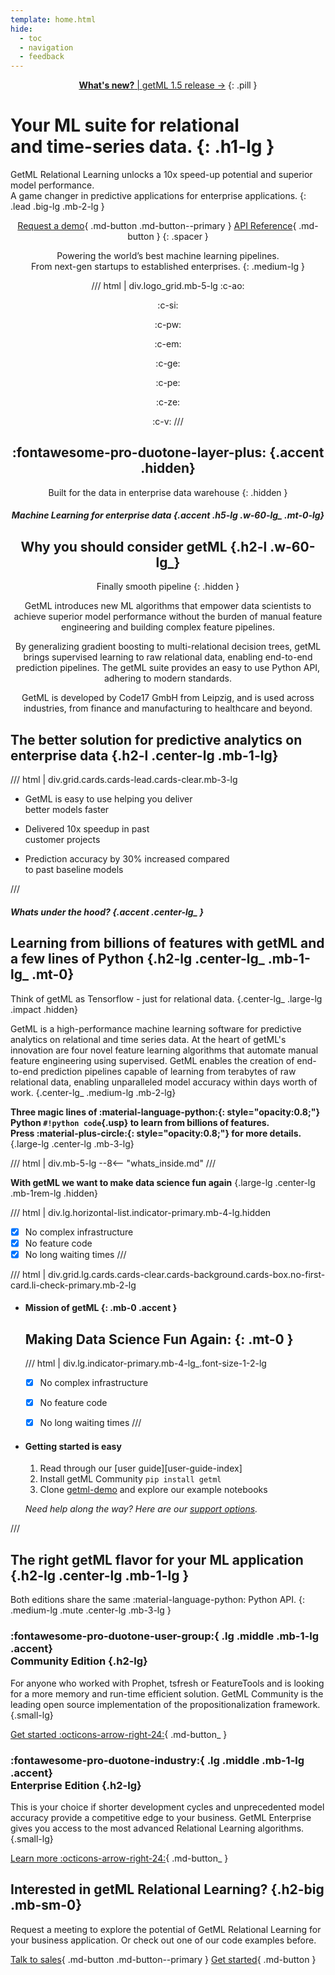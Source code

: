 ```yaml
---
template: home.html
hide:
  - toc
  - navigation
  - feedback
---
```


<center>

[**What's new?** | getML 1.5 release &rarr;](#)
{: .pill }

</center>


# Your <span class="accent">ML suite</span> for relational <br>and time-series data. {: .h1-lg }

GetML Relational Learning unlocks a 10x speed-up potential and superior model performance. <br class="show-lg">
A game changer in predictive applications for enterprise applications.
{: .lead .big-lg .mb-2-lg }


<center class="mb-3-lg">

[Request a demo](enterprise/book-demo){ .md-button .md-button--primary }
[API Reference](reference){ .md-button }
{: .spacer }

</center>


<center class="mb-4-lg">

<span class="impact">Powering the world’s best machine learning pipelines.</span><br>
<span class="mute">From next-gen startups to established enterprises.</span>
{: .medium-lg }


/// html | div.logo_grid.mb-5-lg
:c-ao:

:c-si:

:c-pw:

:c-em:

:c-ge:

:c-pe:

:c-ze:

:c-v:
///


<div class="box box-bg why-getml mb-4-lg" markdown>

<div class="w-75-lg" markdown>

## :fontawesome-pro-duotone-layer-plus: {.accent .hidden}

Built for the data in enterprise data warehouse
{: .hidden }


##### Machine Learning for enterprise data {.accent .h5-lg .w-60-lg_ .mt-0-lg}
## Why you should consider getML {.h2-l .w-60-lg_}

Finally smooth pipeline
{: .hidden }

<div class="w-60-lg_ large-lg mute" markdown>

GetML introduces new ML algorithms that <span class="impact">empower data scientists to achieve superior model performance</span> without the burden of manual feature engineering and building complex feature pipelines.

By generalizing gradient boosting to multi-relational decision trees, getML <span class="impact">brings supervised learning to raw relational data</span>, enabling end-to-end prediction pipelines. The getML suite provides an easy to use Python API, adhering to modern standards.

GetML is developed by Code17 GmbH from Leipzig, and is <span class="impact">used across industries, from finance and manufacturing to healthcare</span> and beyond.

</div>
</div>

</div>
</center>


## The better solution for predictive analytics on enterprise data {.h2-l .center-lg .mb-1-lg}

/// html | div.grid.cards.cards-lead.cards-clear.mb-3-lg

-   <span class="top">GetML is</span>
    <span class="focus">easy to use</span>
    <span class="sub">helping you deliver<br class="show-lg"> better models faster</span>

-   <span class="top">Delivered</span>
    <span class="focus">10x</span>
    <span class="sub">speedup in past<br class="show-lg"> customer projects</span>

-   <span class="top">Prediction accuracy by</span>
    <span class="focus">30%</span>
    <span class="sub">increased compared<br class="show-lg"> to past baseline models</span>

///






<div class="full-width-bg-lg" markdown>

<div class="hidden clear-lg mb-4-lg"></div>

<div class="w-80-lg margin-auto-lg mb-4-lg" markdown>

##### Whats under the hood? {.accent .center-lg_ }
## Learning from billions of features with getML and a few lines of Python {.h2-lg .center-lg_ .mb-1-lg_ .mt-0}

Think of getML as Tensorflow - just for relational data.
{.center-lg_ .large-lg .impact .hidden}

GetML is a high-performance machine learning software for predictive analytics on relational and time series data. At the heart of getML's innovation are four novel feature learning algorithms that automate manual feature engineering using supervised.
GetML enables the creation of end-to-end prediction pipelines capable of learning from terabytes of raw relational data, enabling unparalleled model accuracy within days worth of work.
{.center-lg_ .medium-lg .mb-2-lg}

<div class="w-80-lg margin-auto-lg" markdown>

**Three magic lines of :material-language-python:{: style="opacity:0.8;"} Python `#!python code`{.usp} to learn from billions of features. <br class="show-lg"> Press :material-plus-circle:{: style="opacity:0.8;"} for more details.**
{.large-lg .center-lg .mb-3-lg}

/// html | div.mb-5-lg
--8<-- "whats_inside.md"
///



**With getML we want to make data science fun again**
{.large-lg .center-lg .mb-1rem-lg .hidden}

/// html | div.lg.horizontal-list.indicator-primary.mb-4-lg.hidden
- [X] No complex infrastructure
- [X] No feature code
- [X] No long waiting times
///

</div>

/// html | div.grid.lg.cards.cards-clear.cards-background.cards-box.no-first-card.li-check-primary.mb-2-lg

-   #### Mission of getML {: .mb-0 .accent }
    ## Making Data Science Fun Again: {: .mt-0 }

    /// html | div.lg.indicator-primary.mb-4-lg_.font-size-1-2-lg
    - [X] No complex infrastructure
    - [X] No feature code
    - [X] No long waiting times
    ///


-   #### Getting started is easy

    1. Read through our [user guide][user-guide-index]
    2. Install getML Community `pip install getml`
    3. Clone [getml-demo](https://github.com/getml/getml-demo) and explore our example notebooks

    *Need help along the way? Here are our [support options](contact).*


///


</div>

<div class="hidden clear-lg"></div>

</div>



## The right getML flavor for your ML application {.h2-lg .center-lg .mb-1-lg }

Both editions share the same :material-language-python: Python API.
{: .medium-lg .mute .center-lg .mb-3-lg }

<div class="container mb-4-lg_" markdown>
<div class="box box-bg box-50 center-lg_" markdown>

### :fontawesome-pro-duotone-user-group:{ .lg .middle .mb-1-lg .accent}<br> Community Edition {.h2-lg}

For anyone who worked with Prophet, tsfresh or FeatureTools and is looking for a more memory and run-time efficient solution. GetML Community is the leading open source implementation of the propositionalization framework.
{.small-lg}


[Get started :octicons-arrow-right-24:](install){ .md-button_ }

</div>
<div class="box box-bg box-50 center-lg_" markdown>

### :fontawesome-pro-duotone-industry:{ .lg .middle .mb-1-lg .accent}<br> Enterprise Edition {.h2-lg}

This is your choice if shorter development cycles and unprecedented model accuracy provide a competitive edge to your business. GetML Enterprise gives you access to the most advanced Relational Learning algorithms.
{.small-lg}

[Learn more :octicons-arrow-right-24:](enterprise/benefits.md){ .md-button_ }

</div>
</div>


<div class="container mb-4-lg pt-4-lg" markdown>
<div class="box box-lg box-50 p-sm-0 mb-sm-0" markdown>

## Interested in getML Relational Learning? {.h2-big .mb-sm-0}

</div>
<div class="box box-50 p-sm-0" markdown>
Request a meeting to explore the potential of GetML Relational Learning for your business application. Or check out one of our code examples before.

[Talk to sales](contact){ .md-button .md-button--primary }
[Get started](user_guide){ .md-button  }
</div>

</div>
